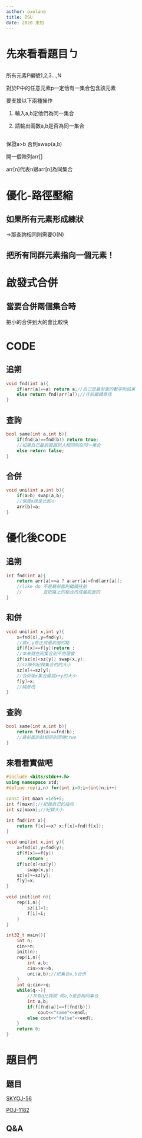 ```yaml
---
author: oxolane
title: DSU
date: 2020 未知
---
```


# 先來看看題目ㄅ

## 

所有元素P編號1,2,3...,N

對於P中的任意元素p一定恰有一集合包含該元素

要支援以下兩種操作

1. 輸入a,b定他們為同一集合 

2. 請輸出兩數a,b是否為同一集合

## 

保證a>b 否則swap(a,b)

開一個陣列arr[]

arr[n]代表n跟arr[n]為同集合

# 優化-路徑壓縮

## 如果所有元素形成練狀

->那查詢相同則需要O(N)

## 把所有同群元素指向一個元素！

# 啟發式合併

## 當要合併兩個集合時

把小的合併到大的會比較快

# CODE

## 追朔

```cpp
void fnd(int a){
    if(arr[a]==a) return a;//自己是最前面的數字則結束
    else return fnd(arr[a]);//往前繼續尋找
}
```

## 查詢
```c++
bool same(int a,int b){
    if(fnd(a)==fnd(b)) return true;
    //如果自己最前面跟別人相同則在同一集合
    else return false;
}
```

## 合併
```c++
void uni(int a,int b){
    if(a>b) swap(a,b);
    //保證a總是比較小
    arr[b]=a;
}
```

# 優化後CODE

## 追朔

```cpp
int fnd(int a){
    return arr[a]==a ? a:arr[a]=fnd[arr[a]]; 
    //like dp 不是最前面則繼續往前 
    //        並把路上的點也改成最前面的
}
```

## 和併

```cpp
void uni(int x,int y){
    x=fnd(x),y=fnd(y);
    //將x,y修正成最前面的點
    if(f[x]==f[y])return ;
    //本來就在同集合則不用理會
    if(sz[x]<sz[y]) swap(x,y);
    //sz陣列紀錄集合們的大小 
    sz[x]+=sz[y];
    //合併後x集合變成x+y的大小
    f[y]=x;
    //純修改
}
```

## 查詢

```cpp
bool same(int a,int b){
    return fnd(a)==fnd(b);
    //最前面的點相同則回傳true
}
```

## 來看看實做吧

```cpp
#include <bits/stdc++.h>
using namespace std;
#define rep(i,n) for(int i=0;i<(int)n;i++)

const int maxn =1e5+5;
int f[maxn];//紀錄自己的指向
int sz[maxn];//紀錄大小

int fnd(int x){
    return f[x]==x? x:f[x]=fnd(f[x]);
}

void uni(int x,int y){
    x=fnd(x),y=fnd(y);
    if(f[x]==f[y])
        return ;
    if(sz[x]<sz[y])
        swap(x,y);
    sz[x]+=sz[y];
    f[y]=x;
}

void init(int n){
    rep(i,n){
        sz[i]=1;
        f[i]=i;
    }
}

int32_t main(){
    int n;
    cin>>n;
    init(n);
    rep(i,n){
        int a,b;
        cin>>a>>b;
        uni(a,b);//把集合a,b合併
    }
    int q;cin>>q;
    while(q--){
        //共有q比詢問 問a,b是否相同集合
        int a,b;
        if(f[fnd(a)]==f[fnd(b)])
            cout<<"same"<<endl;
        else cout<<"false"<<endl;
    }
    return 0;
}
```

# 題目們

## 題目

[SKYOJ-56](https://pc2.tfcis.org/dev/index.php/problem/view/56/)

[POJ-1182](http://poj.org/problem?id=1182)

## Q&A